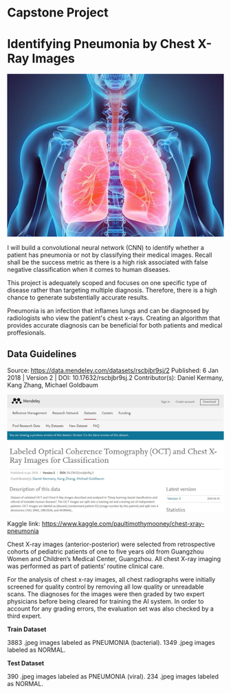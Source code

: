 ﻿# Capstone Project

# Identifying Pneumonia by Chest X-Ray Images

![chest-xray-image](./media/636619135583776321-GettyImages-530196490.jpg)

I will build a convolutional neural network (CNN) to identify whether a patient has pneumonia or not by classifying their medical images. Recall shall be the success metric as there is a high risk associated with false negative classification when it comes to human diseases.

This project is adequately scoped and focuses on one specific type of disease rather than targeting multiple diagnosis. Therefore, there is a high chance to generate substentially accurate results.

Pneumonia is an infection that inflames lungs and can be diagnosed by radiologists who view the patient's chest x-rays. Creating an algorithm that provides accurate diagnosis can be beneficial for both patients and medical proffesionals.


## Data Guidelines

Source: https://data.mendeley.com/datasets/rscbjbr9sj/2
Published: 6 Jan 2018 | Version 2 | DOI: 10.17632/rscbjbr9sj.2
Contributor(s): Daniel Kermany, Kang Zhang, Michael Goldbaum

![mendeley-website](./media/mendeley.jpg)

Kaggle link:
https://www.kaggle.com/paultimothymooney/chest-xray-pneumonia

Chest X-ray images (anterior-posterior) were selected from retrospective cohorts of pediatric patients of one to five years old from Guangzhou Women and Children’s Medical Center, Guangzhou. All chest X-ray imaging was performed as part of patients’ routine clinical care.

For the analysis of chest x-ray images, all chest radiographs were initially screened for quality control by removing all low quality or unreadable scans. The diagnoses for the images were then graded by two expert physicians before being cleared for training the AI system. In order to account for any grading errors, the evaluation set was also checked by a third expert.

**Train Dataset**

3883 .jpeg images labeled as PNEUMONIA (bacterial).
1349 .jpeg images labeled as NORMAL.

**Test Dataset**

390 .jpeg images labeled as PNEUMONIA (viral).
234 .jpeg images labeled as NORMAL.

